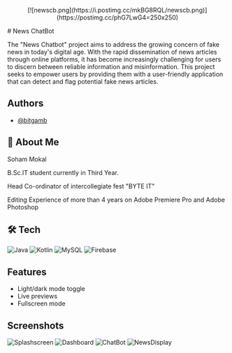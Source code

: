 <p align="center">
  [![newscb.png](https://i.postimg.cc/mkBG8RQL/newscb.png)](https://postimg.cc/phG7LwG4=250x250)
</p>
  # News ChatBot

The "News Chatbot" project aims to address the growing concern of fake news in today's digital age. With the rapid dissemination of news articles through online platforms, it has become increasingly challenging for users to discern between reliable information and misinformation. This project seeks to empower users by providing them with a user-friendly application that can detect and flag potential fake news articles.


## Authors

- [@bitgamb](https://www.github.com/bitgamb)


## 🚀 About Me
Soham Mokal

B.Sc.IT student currently in Third Year.

Head Co-ordinator of intercollegiate fest "BYTE IT"

Editing Experience of more than 4 years on Adobe Premiere Pro and Adobe Photoshop




## 🛠 Tech
![Java](https://img.shields.io/badge/java-%23ED8B00.svg?style=flat&logo=openjdk&logoColor=white) ![Kotlin](https://img.shields.io/badge/kotlin-%237F52FF.svg?style=flat&logo=kotlin&logoColor=white) ![MySQL](https://img.shields.io/badge/mysql-%2300000f.svg?style=flat&logo=mysql&logoColor=white) ![Firebase](https://img.shields.io/badge/Firebase-039BE5?style=flat&logo=Firebase&logoColor=white) 


## Features

- Light/dark mode toggle
- Live previews
- Fullscreen mode



## Screenshots

![Splashscreen](https://github.com/Bitgamb/News-ChatBot/blob/master/Splashscreen.png)
![Dashboard](https://github.com/Bitgamb/News-ChatBot/blob/master/Dashboard.png)
![ChatBot](https://github.com/Bitgamb/News-ChatBot/blob/master/chatbot.png)
![NewsDisplay](https://github.com/Bitgamb/News-ChatBot/blob/master/news%20display.png)


